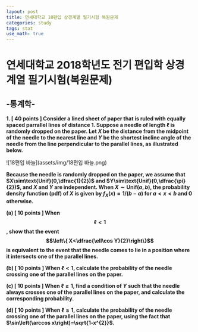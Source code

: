 ```yaml
---
layout: post
title: 연세대학교 18편입 상경계열 필기시험 복원문제
categories: study
tags: stat
use_math: true
---
```




# 연세대학교 2018학년도 전기 편입학 상경계열 필기시험(복원문제) 



## -통계학-



**1\. [ 40 points ] Consider a lined sheet of paper that is ruled with equally spaced parrallel lines of distance 1. Suppose a needle of length $\ell$ is randomly dropped on the paper. Let $X$ be the distance from the midpoint of the needle to the nearest line and $Y$ be the shortest incline angle of the needle from the line perpendicular to the parallel lines, as illustrated below.** 

![18편입 바늘](assets/img/18편입 바늘.png)

**Because the needle is randomly dropped on the paper, we assume that $X\sim\text{Unif}(0,\dfrac{1}{2})$ and $Y\sim\text{Unif}(0,\dfrac{\pi}{2})$, and $X$ and $Y$ are independent. When $X\sim\text{Unif}(a,b)$, the probability density function (pdf) of $X$ is given by $f_{X}(x)=1/(b-a)$ for $a<x<b$ and $0$ otherwise.**



**(a) [ 10 points ] When $$\ell<1$$, show that the event $$\left\{ X<\dfrac{\ell\cos Y}{2}\right\}$$  is equivalent to the event that the needle comes to lie in a position where it intersects one of the parallel lines.** 

**(b) [ 10 points ] When $\ell<1$, calculate the probability of the needle crossing one of the parallel lines on the paper.**

**(c) [ 10 points ] When $\ell\ge1$, find a condition of $Y$ such that the needle always crosses one of the parallel lines on the paper, and calculate the corresponding probability.**

**(d) [ 10 points ] When $\ell\ge1$, calculate the probability of the needle crossing one of the parallel lines on the paper, using the fact that $\sin\left(\arccos x\right)=\sqrt{1-x^{2}}$.**

